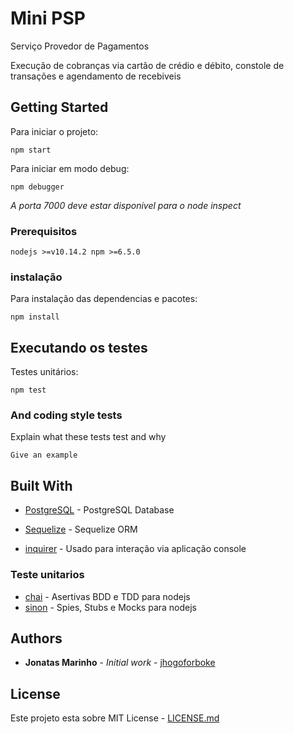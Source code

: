 # Mini PSP

Serviço Provedor de Pagamentos

Execução de cobranças via cartão de crédio e débito, constole de transações e agendamento de recebiveis

## Getting Started

Para iniciar o projeto:

``
npm start
``

Para iniciar em modo debug:

``
npm debugger
``

_A porta 7000 deve estar disponivel para o node inspect_

### Prerequisitos

``
nodejs >=v10.14.2
npm >=6.5.0
``

### instalação

Para instalação das dependencias e pacotes:

``
npm install
``

## Executando os testes

Testes unitários:

``
npm test
``

### And coding style tests

Explain what these tests test and why

``
Give an example
``

## Built With

* [PostgreSQL](https://www.postgresql.org/docs/) - PostgreSQL Database
* [Sequelize](https://sequelize.org/master/) - Sequelize ORM

* [inquirer](https://www.npmjs.com/package/inquirer#documentation) - Usado para interação via aplicação console

### Teste unitarios

* [chai](https://www.chaijs.com/) - Asertivas BDD e TDD para nodejs
* [sinon](https://sinonjs.org/releases/v7.4.1/) - Spies, Stubs e Mocks para nodejs

## Authors

* **Jonatas Marinho** - *Initial work* - [jhogoforboke](https://github.com/jhogoforboke)

## License

Este projeto esta sobre MIT License - [LICENSE.md](https://pt.wikipedia.org/wiki/Licen%C3%A7a_MIT)
